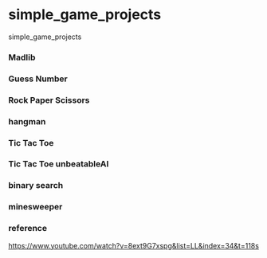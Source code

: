 # simple_game_projects

simple_game_projects

### Madlib

### Guess Number

### Rock Paper Scissors

### hangman

### Tic Tac Toe

### Tic Tac Toe unbeatableAI

### binary search

### minesweeper

### reference

https://www.youtube.com/watch?v=8ext9G7xspg&list=LL&index=34&t=118s
